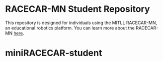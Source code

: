 # RACECAR-MN Student Repository
This repository is designed for individuals using the MITLL RACECAR-MN, an educational robotics platform.  You can learn more about the RACECAR-MN [here](https://mitll-racecar-mn.readthedocs.io/en/latest/index.html).
# miniRACECAR-student
